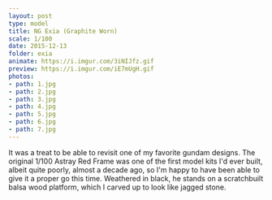 ```yaml
---
layout: post
type: model
title: NG Exia (Graphite Worn)
scale: 1/100 
date: 2015-12-13
folder: exia
animate: https://i.imgur.com/3iNIJfz.gif
preview: https://i.imgur.com/iE7mUgH.gif
photos:
- path: 1.jpg
- path: 2.jpg
- path: 3.jpg
- path: 4.jpg
- path: 5.jpg
- path: 6.jpg
- path: 7.jpg											
---
```


It was a treat to be able to revisit one of my favorite gundam designs. The original 1/100 Astray Red Frame was one of the first model kits I'd ever built, albeit quite poorly, almost a decade ago, so I'm happy to have been able to give it a proper go this time. Weathered in black, he stands on a scratchbuilt balsa wood platform, which I carved up to look like jagged stone.